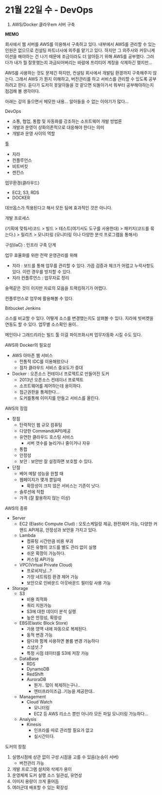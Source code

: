 # 21월 22일 수 - DevOps



1. AWS/Docker 클라우em 서버 구축

**MEMO**

회사에서 웹 서버를 AWS를 이용해서 구축하고 있다. 내부에서 AWS를 관리할 수 있는 인원은 없으므로 컨설팅 파트너사에 외주를 맡기고 있다. 하지만 그 외주사와 커뮤니케이션을 해야하는 건 나기 때문에 조금이라도 더 알아듣기 위해 AWS를 공부했다. 그러다가 내가 뭘 잘못했는지 과금되어버리는 바람에 프리티어 계정을 삭제하긴 했지만...

AWS를 사용하는 것도 문제긴 하지만, 컨설팅 회사에서 개발팀 환경까지 구축해주지 않는다. 그래서 AWS 가 뭔지 이해하고, 버전관리를 하고 서비스를 관리할 수 있도록 공부하려고 한다. 듣다가 도저히 못알아들을 것 같으면 되돌아가서 뭐부터 공부해야하는지 점검해 볼 생각이다.

아래는 강의 들으면서 메모한 내용... 알아들을 수 없는 이야기가 많다...

DevOps

* 소통, 협업, 통합 및 자동화를 강조하는 소프트웨어 개발 방법론
* 개발과 운영이 상화의존적으로 대응해야 한다는 의미
* 개발과 운영 사이의 역할

툴

* 지라
* 컨플루언스
* 비트버킷
* 젠킨스

업무환경\(클라우드\)

* EC2, S3, RDS
* DOCKER

데브옵스가 적용된다고 해서 모든 팀에 효과적인 것은 아니다.

개발 프로세스

\(기획에 맞춰서\)코드 &gt; 빌드 &gt; 테스트\(여기서도 도구를 사용한대\) &gt; 패키지\(코드를 묶는다.\) &gt; 릴리즈 &gt; 모니터링 \(모니터링 이나 다양한 분석 프로그램을 통해서\)

구성\(IaC\) : 인프라 구축 단계

업무 효율화를 위한 전략 운영관리를 위해

* 지라 : 보드를 통해 업무를 관리할 수 있다. 가끔 검증과 체크가 어렵고 누락사항도 있다. 이런 경우를 방지할 수 있다.
* 지라 컨플루언스 : 업무자료 정리

슬랙같은 것이 이지만 자료의 모음을 트랙킹하기가 어렵다.

컨플루언스로 업무에 활용해볼 수 있다.

Bitbucket Jenkins

소스를 비교할 수 있다. 어떻게 소스를 변경했는지도 살펴볼 수 있다. 지라에 빗버켓을 연동도 할 수 있다. 업무별 소스확인 용이..

메인이나 그래드리라는 빌드 툴 이걸 파이프화시켜 업무자동화 시킬 수도 있다.

AWS와 Docker의 필요성

* AWS 아마존 웹 서비스
  * 전통적  IDC를 이용해왔으나
  * 점차 클라우드 서비스 중요도가 증대
* Docker : 오픈소스 컨테이너 프로젝트로 만들어진 도커
  * 2013년 오픈소스 컨테이너 프로젝트
  * 소프트웨어를 제어하는데 용이하다.
  * 접근권한을 통제한다...
  * 도커를통해 이미지를 만들고 서비스를 올린다.

AWS의 장점

* 장점
  * 탄력적인 웹 규모 컴퓨팅
  * 다양한 Command\(API\)제공
  * 유연한 클라우드 호스팅 서비스
    * 서버 갯수를 늘리거나 줄이거나 자유
  * 통합
  * 안정성
  * 보안 : 보안만 잘 설정하면 보호할 수 있다.
* 단점
  * 베어 메탈 성능을 원할 때
  * 웹페이지가 몇개 뿐일때
    * 확장성이 크지 않은 서비스는 기존이 낫다.
  * 솔루션에 적합
  * 가격 \(잘 활용하지 않는 이상\)

AWS의 종류

* Server
  * EC2 \(Elastic Compute Clud\) : 오토스케일링 제공, 완전제어 가능, 다양한 커맨드 API제공, 안정성과 보안을 가지고 있다.
  * Lambda
    * 컴퓨팅 시간만큼 비용 부과
    * 모든 유형의 코드를 별도 관리 없이 실행
    * 쉬운 확장이 가능하다.
    * 커스텀  API가능
  * VPC\(Virtual Private Cloud\)
    * 프로비저닝...?
    * 가장 네트워킹 환경 제어 가능
    * 보안으로 인바운드 아웃바운드 필터링 사용 가능
* Storage
  * S3
    * 비용 최적화
    * 쿼리 지원가능
    * S3에 대한 데이터 분석 실행
    * 높은 안정성, 확장성
  * EBS\(Elastic Block Store\)
    * 가용 영역 내애 자동으로 복제된다.
    * 동적 변경 가능
    * 람다와 함께 사용하면 볼륨 변경 가능하다
    * 스냅샷..?
    * 특정 시점 데이터를 S3에 저장 가능
  * DataBase
    * RDS
    * DynamoDB
    * RedShift
    * AuroraDB
      * 뭔가.. 많이 복제하는구나..
      * 엔터프라이즈급..기능을 제공한대..
  * Management
    * Cloud Watch
      * 모니터링
      * EC2 등 AWS 리소스 뿐만 아니라 모든 파일 모니터링 가능하다...
  * Analysis
    * Kinesis
      * 인프라를 따로 관리할 필요가 없고
      * 실시간이다.

도커의 장점

1. 실행시점에 상관 없이 구성 시점을 고를 수 있음\(눈송이 서버\)
   * 버전관리 가능
2. 개발 프로그램 설치와 삭제가 용이
3. 운영체제 도커 실행 소스 일관성, 유연성
4. 이미지 용량이 크게 줄어듬
5. 여러군데 배포할 수 있는 확장성


